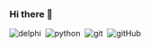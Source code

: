### Hi there 👋

![delphi](https://img.shields.io/badge/-Delphi-EE1F35?style=flat&logo=delphi)&nbsp;
![python](https://img.shields.io/badge/-Python-3776AB?style=flat&logo=python)&nbsp;
![git](https://img.shields.io/badge/-Git-F05032?style=flat&logo=git)&nbsp;
![gitHub](https://img.shields.io/badge/-GitHub-181717?style=flat&logo=github)&nbsp;

<!--
**lxxxv/lxxxv** is a ✨ _special_ ✨ repository because its `README.md` (this file) appears on your GitHub profile.

Here are some ideas to get you started:

- 🔭 I’m currently working on ...
- 🌱 I’m currently learning ...
- 👯 I’m looking to collaborate on ...
- 🤔 I’m looking for help with ...
- 💬 Ask me about ...
- 📫 How to reach me: ...
- 😄 Pronouns: ...
- ⚡ Fun fact: ...
-->
